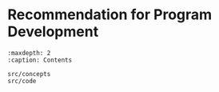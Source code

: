 # Recommendation for Program Development

```{toctree}
:maxdepth: 2
:caption: Contents

src/concepts
src/code

```
